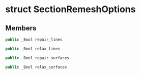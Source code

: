 # struct SectionRemeshOptions


## Members

```cpp
public _Bool repair_lines
```

```cpp
public _Bool relax_lines
```

```cpp
public _Bool repair_surfaces
```

```cpp
public _Bool relax_surfaces
```




